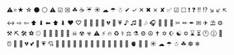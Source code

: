 ⚠⭐★ ☆ ⚫ ⚪ ⚠ ☑ ☒ ☘ ☕ ☔ ☀ ☁ ☂ ☃
✔ ✓ ✕ ✖ ✗ ✘ ✅ ☑ ☐
❗ ❓ ‼ ⁉
↘ ↙ ↖ ↔ ⇨ ⇦ ⬆ ⬇ ⬅ ⬆ ⬇
♥ ♡ 💛 💙 💜 💚 💔 💖 💗
♪ ♫ 🎵 🎶 🎧 🎤 🎷 🎸
✂ ✏ ✒ ✉ ✈ ⛱ ⚙ ⚒ ⛏ 🛠
⚽ ⚾ 🎯 🏀 🏈 🎾 🏐
☠ ☢ ☣ ⚠ ⚡ 🔥
♻ ⚕ ⚖ ⚗ ⚙
☮ ✝ ✡ ☪ ☯ ✡
⌛ ⏳ 🕛 🕧 📅 ⏰
💒 💓 💔 💕 💖 💗 💘 💙 💚 💛 💜 💝 💞 💟 🖤 🤍 🤎 🩵 🩶 🩷 🫀 🫶 🫰
☀ ☁ ☂ ☃ ☘ ❆ ❄